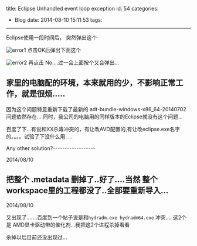 title: Eclipse  Unhandled event loop exception
id: 54
categories:
  - Blog
date: 2014-08-10 15:11:53
tags:
---
Eclipse使用一段时间后， 突然弹出这个

![error1](http://dk-exp.com/wp-content/uploads/2014/08/error1-300x213.jpg)
点击OK后弹出下面这个

![error2](http://dk-exp.com/wp-content/uploads/2014/08/error2-300x144.jpg)
再点击 No....过一会上面按个又会弹出...

家里的电脑配的环境，本来就用的少，不影响正常工作，就是很烦.....
-------------------
因为这个问题特意重新下载了最新的 adt-bundle-windows-x86_64-20140702
问题依然存在....同时，我公司的电脑用的同样版本的Eclipse就没有这个问题...

百度了下...有说和XX杀毒冲突的，有让改AVD配置的,有让改eclipse.exe名字的。。。。试验了下没什么用.....

Any other solution?------------------

2014/08/10

把整个 .metadata 删掉了..好了....当然 整个workspace里的工程都没了..全部要重新导入...
---

2014/08/10

又出现了.......百度到一个帖子说是和`hydradm.exe hydradm64.exe` 冲突....
这2个是 AMD显卡驱动带的催化剂...我把这2个进程杀掉看看


杀掉以后目前还没出现过...